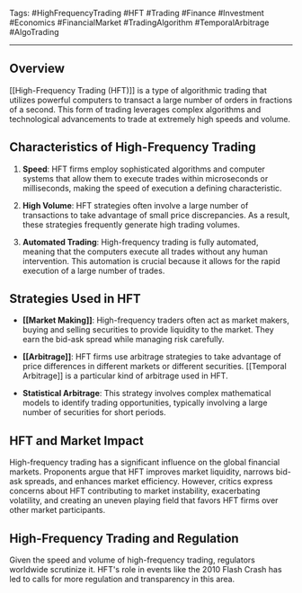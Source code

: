Tags: #HighFrequencyTrading #HFT #Trading #Finance #Investment #Economics #FinancialMarket #TradingAlgorithm #TemporalArbitrage #AlgoTrading

---

## Overview

[[High-Frequency Trading (HFT)]] is a type of algorithmic trading that utilizes powerful computers to transact a large number of orders in fractions of a second. This form of trading leverages complex algorithms and technological advancements to trade at extremely high speeds and volume.

## Characteristics of High-Frequency Trading

1. **Speed**: HFT firms employ sophisticated algorithms and computer systems that allow them to execute trades within microseconds or milliseconds, making the speed of execution a defining characteristic.
    
2. **High Volume**: HFT strategies often involve a large number of transactions to take advantage of small price discrepancies. As a result, these strategies frequently generate high trading volumes.
    
3. **Automated Trading**: High-frequency trading is fully automated, meaning that the computers execute all trades without any human intervention. This automation is crucial because it allows for the rapid execution of a large number of trades.
    

## Strategies Used in HFT

- **[[Market Making]]**: High-frequency traders often act as market makers, buying and selling securities to provide liquidity to the market. They earn the bid-ask spread while managing risk carefully.
    
- **[[Arbitrage]]**: HFT firms use arbitrage strategies to take advantage of price differences in different markets or different securities. [[Temporal Arbitrage]] is a particular kind of arbitrage used in HFT.
    
- **Statistical Arbitrage**: This strategy involves complex mathematical models to identify trading opportunities, typically involving a large number of securities for short periods.
    

## HFT and Market Impact

High-frequency trading has a significant influence on the global financial markets. Proponents argue that HFT improves market liquidity, narrows bid-ask spreads, and enhances market efficiency. However, critics express concerns about HFT contributing to market instability, exacerbating volatility, and creating an uneven playing field that favors HFT firms over other market participants.

## High-Frequency Trading and Regulation

Given the speed and volume of high-frequency trading, regulators worldwide scrutinize it. HFT's role in events like the 2010 Flash Crash has led to calls for more regulation and transparency in this area.